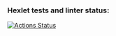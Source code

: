 ### Hexlet tests and linter status:
[![Actions Status](https://github.com/NeoSolution1998/php-project-lvl1/workflows/hexlet-check/badge.svg)](https://github.com/NeoSolution1998/php-project-lvl1/actions)